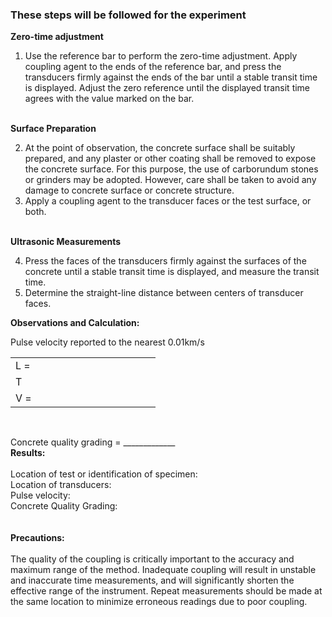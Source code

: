 ### These steps will be followed for the experiment<br>
<strong>Zero-time adjustment </strong>

 1.  Use the reference bar to perform the zero-time adjustment. Apply coupling agent to the ends of the reference bar, and press the transducers firmly against the ends of the bar until a stable transit time is displayed. Adjust the zero reference until the displayed transit time agrees with the value marked on the bar.<br><br> 

<strong>Surface Preparation</strong>

 2.  At the point of observation, the concrete surface shall be suitably prepared, and any plaster or other coating shall be removed to expose the concrete surface. For this purpose, the use of carborundum stones or grinders may be adopted. However, care shall be taken to avoid any damage to concrete surface or concrete structure.<br>
 3.  Apply a coupling agent to the transducer faces or the test surface, or both.<br><br>

<strong>Ultrasonic Measurements</strong>

 4.  Press the faces of the transducers firmly against the surfaces of the concrete until a stable transit time is displayed, and measure the transit time.<br>
 5.  Determine the straight-line distance between centers of transducer faces.<br>

<strong>Observations and Calculation:</strong>

Pulse velocity reported to the nearest 0.01km/s<br>

<table style="width: 500px">
    <tr >
        <td width="100px">L = </td>
        <td width="100px"></td>
    </tr>
    <tr >
        <td>T</td>
        <td></td>
    </tr>
    <tr >
        <td>V = </td>
        <td></td>
    </tr>
</table><br>

Concrete quality grading = _____________
<br>
<strong>Results:</strong><br><br>
Location of test or identification of specimen:<br>
Location of transducers:<br>
Pulse velocity:<br>
Concrete Quality Grading:<br><br>
<br> 
<strong>Precautions:</strong><br><br>
The quality of the coupling is critically important to the accuracy and maximum range of the method. Inadequate coupling will result in unstable and inaccurate time measurements, and will significantly shorten the effective range of the instrument. Repeat measurements should be made at the same location to minimize erroneous readings due to poor coupling.<br><br>
